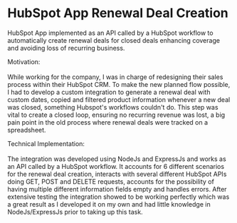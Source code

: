 # HubSpot App Renewal Deal Creation
HubSpot App implemented as an API called by a HubSpot workflow to automatically create renewal deals for closed deals enhancing coverage and avoiding loss of recurring business.

Motivation:\
\
While working for the company, I was in charge of redesigning their sales process within their HubSpot CRM. To make the new planned flow possible, I had to develop a custom integration to generate a renewal deal with custom dates, copied and filtered product information whenever a new deal was closed, something Hubspot's workflows couldn't do. This step was vital to create a closed loop, ensuring no recurring revenue was lost, a big pain point in the old process where renewal deals were tracked on a spreadsheet.

Technical Implementation:\
\
The integration was developed using NodeJs and ExpressJs and works as an API called by a HubSpot workflow. It accounts for 6 different scenarios for the renewal deal creation, interacts with several different HubSpot APIs doing GET, POST and DELETE requests, accounts for the possibility of having multiple different information fields empty and handles errors. After extensive testing the integration showed to be working perfectly which was a great result as I developed it on my own and had little knowledge in NodeJs/ExpressJs prior to taking up this task.
